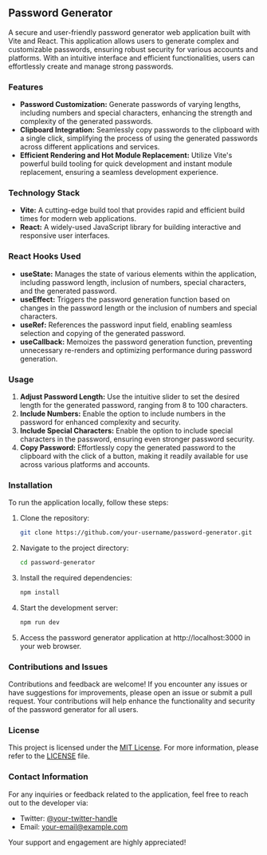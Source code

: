 ## Password Generator

A secure and user-friendly password generator web application built with Vite and React. This application allows users to generate complex and customizable passwords, ensuring robust security for various accounts and platforms. With an intuitive interface and efficient functionalities, users can effortlessly create and manage strong passwords.

### Features

- **Password Customization:** Generate passwords of varying lengths, including numbers and special characters, enhancing the strength and complexity of the generated passwords.
- **Clipboard Integration:** Seamlessly copy passwords to the clipboard with a single click, simplifying the process of using the generated passwords across different applications and services.
- **Efficient Rendering and Hot Module Replacement:** Utilize Vite's powerful build tooling for quick development and instant module replacement, ensuring a seamless development experience.

### Technology Stack

- **Vite:** A cutting-edge build tool that provides rapid and efficient build times for modern web applications.
- **React:** A widely-used JavaScript library for building interactive and responsive user interfaces.

### React Hooks Used

- **useState:** Manages the state of various elements within the application, including password length, inclusion of numbers, special characters, and the generated password.
- **useEffect:** Triggers the password generation function based on changes in the password length or the inclusion of numbers and special characters.
- **useRef:** References the password input field, enabling seamless selection and copying of the generated password.
- **useCallback:** Memoizes the password generation function, preventing unnecessary re-renders and optimizing performance during password generation.

### Usage

1. **Adjust Password Length:** Use the intuitive slider to set the desired length for the generated password, ranging from 8 to 100 characters.
2. **Include Numbers:** Enable the option to include numbers in the password for enhanced complexity and security.
3. **Include Special Characters:** Enable the option to include special characters in the password, ensuring even stronger password security.
4. **Copy Password:** Effortlessly copy the generated password to the clipboard with the click of a button, making it readily available for use across various platforms and accounts.

### Installation

To run the application locally, follow these steps:

1. Clone the repository:

   ```bash
   git clone https://github.com/your-username/password-generator.git
   ```

2. Navigate to the project directory:

   ```bash
   cd password-generator
   ```

3. Install the required dependencies:

   ```bash
   npm install
   ```

4. Start the development server:

   ```bash
   npm run dev
   ```

5. Access the password generator application at http://localhost:3000 in your web browser.

### Contributions and Issues

Contributions and feedback are welcome! If you encounter any issues or have suggestions for improvements, please open an issue or submit a pull request. Your contributions will help enhance the functionality and security of the password generator for all users.

### License

This project is licensed under the [MIT License](LICENSE). For more information, please refer to the [LICENSE](LICENSE) file.

### Contact Information

For any inquiries or feedback related to the application, feel free to reach out to the developer via:

- Twitter: [@your-twitter-handle](https://twitter.com/your-twitter-handle)
- Email: your-email@example.com

Your support and engagement are highly appreciated!
